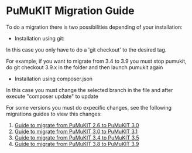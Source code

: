 PuMuKIT Migration Guide
=======================

To do a migration there is two possibilities depending of your installation:

- Installation using git:

In this case you only have to do a 'git checkout' to the desired tag.

For example, if you want to migrate from 3.4 to 3.9 you must stop pumukit, do git checkout 3.9.x in the folder and then launch pumukit again

- Installation using composer.json

In this case you must change the selected branch in the file and after execute "composer update" to update


For some versions you must do expecific changes, see the following migrations guides to view this changes:


1. [Guide to migrate from PuMuKIT 2.6 to PuMuKIT 3.0](migration_guides/from2.6to3.0.md)
2. [Guide to migrate from PuMuKIT 3.0 to PuMuKIT 3.1](migration_guides/from3.0to3.1.md)
3. [Guide to migrate from PuMuKIT 3.4 to PuMuKIT 3.5](migration_guides/from3.4to3.5.md)
4. [Guide to migrate from PuMuKIT 3.8 to PuMuKIT 3.9](migration_guides/from3.8to3.9.md)

